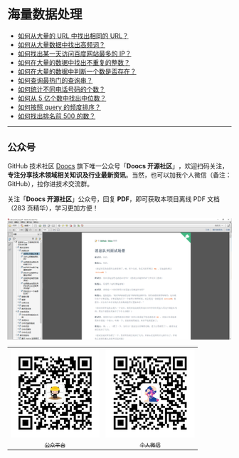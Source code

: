 # 海量数据处理

- [如何从大量的 URL 中找出相同的 URL？](/docs/big-data/find-common-urls.md)
- [如何从大量数据中找出高频词？](/docs/big-data/find-top-100-words.md)
- [如何找出某一天访问百度网站最多的 IP？](/docs/big-data/find-top-1-ip.md)
- [如何在大量的数据中找出不重复的整数？](/docs/big-data/find-no-repeat-number.md)
- [如何在大量的数据中判断一个数是否存在？](/docs/big-data/find-a-number-if-exists.md)
- [如何查询最热门的查询串？](/docs/big-data/find-hotest-query-string.md)
- [如何统计不同电话号码的个数？](/docs/big-data/count-different-phone-numbers.md)
- [如何从 5 亿个数中找出中位数？](/docs/big-data/find-mid-value-in-500-millions.md)
- [如何按照 query 的频度排序？](/docs/big-data/sort-the-query-strings-by-counts.md)
- [如何找出排名前 500 的数？](/docs/big-data/find-rank-top-500-numbers.md)

---

## 公众号

GitHub 技术社区 [Doocs](https://github.com/doocs) 旗下唯一公众号「**Doocs 开源社区**」​，欢迎扫码关注，**专注分享技术领域相关知识及行业最新资讯**。当然，也可以加我个人微信（备注：GitHub），拉你进技术交流群。

关注「**Doocs 开源社区**」公众号，回复 **PDF**，即可获取本项目离线 PDF 文档（283 页精华），学习更加方便！

![](./images/pdf.png)

<table>
    <tr>
      <td align="center" style="width: 200px;">
        <a href="https://github.com/doocs">
          <img src="./images/qrcode-for-doocs.jpg" style="width: 400px;"><br>
          <sub>公众平台</sub>
        </a><br>
      </td>
      <td align="center" style="width: 200px;">
        <a href="https://github.com/yanglbme">
          <img src="./images/qrcode-for-yanglbme.jpg" style="width: 400px;"><br>
          <sub>个人微信</sub>
        </a><br>
      </td>
    </tr>
</table>

